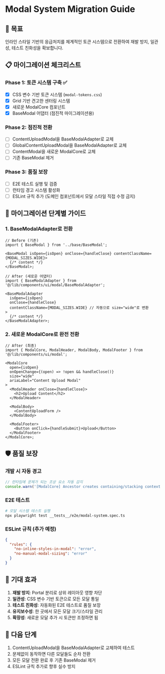 # Modal System Migration Guide

## 🎯 목표

인라인 스타일 기반의 응급처치를 체계적인 토큰 시스템으로 전환하여 재발 방지, 일관성, 테스트 친화성을 확보합니다.

## 📋 마이그레이션 체크리스트

### Phase 1: 토큰 시스템 구축 ✅

- [x] CSS 변수 기반 토큰 시스템 (`modal-tokens.css`)
- [x] Grid 기반 견고한 센터링 시스템
- [x] 새로운 ModalCore 컴포넌트
- [x] BaseModal 어댑터 (점진적 마이그레이션용)

### Phase 2: 점진적 전환

- [ ] ContentUploadModal을 BaseModalAdapter로 교체
- [ ] GlobalContentUploadModal을 BaseModalAdapter로 교체
- [ ] ContentModal을 새로운 ModalCore로 교체
- [ ] 기존 BaseModal 제거

### Phase 3: 품질 보장

- [ ] E2E 테스트 실행 및 검증
- [ ] 런타임 경고 시스템 활성화
- [ ] ESLint 규칙 추가 (도메인 컴포넌트에서 모달 스타일 직접 수정 금지)

## 🔄 마이그레이션 단계별 가이드

### 1. BaseModalAdapter로 전환

```tsx
// Before (기존)
import { BaseModal } from '../base/BaseModal';

<BaseModal isOpen={isOpen} onClose={handleClose} contentClassName={MODAL_SIZES.WIDE}>
  {/* content */}
</BaseModal>;

// After (새로운 어댑터)
import { BaseModalAdapter } from '@/lib/components/ui/modal/BaseModalAdapter';

<BaseModalAdapter
  isOpen={isOpen}
  onClose={handleClose}
  contentClassName={MODAL_SIZES.WIDE} // 자동으로 size="wide"로 변환
>
  {/* content */}
</BaseModalAdapter>;
```

### 2. 새로운 ModalCore로 완전 전환

```tsx
// After (최종)
import { ModalCore, ModalHeader, ModalBody, ModalFooter } from '@/lib/components/ui/modal';

<ModalCore
  open={isOpen}
  onOpenChange={(open) => !open && handleClose()}
  size="wide"
  ariaLabel="Content Upload Modal"
>
  <ModalHeader onClose={handleClose}>
    <h2>Upload Content</h2>
  </ModalHeader>

  <ModalBody>
    <ContentUploadForm />
  </ModalBody>

  <ModalFooter>
    <Button onClick={handleSubmit}>Upload</Button>
  </ModalFooter>
</ModalCore>;
```

## 🛡️ 품질 보장

### 개발 시 자동 경고

```typescript
// 런타임에 문제가 되는 조상 요소 자동 감지
console.warn('[ModalCore] Ancestor creates containing/stacking context:', element);
```

### E2E 테스트

```bash
# 모달 시스템 테스트 실행
npx playwright test __tests__/e2e/modal-system.spec.ts
```

### ESLint 규칙 (추가 예정)

```json
{
  "rules": {
    "no-inline-styles-in-modal": "error",
    "no-manual-modal-sizing": "error"
  }
}
```

## 🎉 기대 효과

1. **재발 방지**: Portal 분리로 상위 레이아웃 영향 차단
2. **일관성**: CSS 변수 기반 토큰으로 모든 모달 통일
3. **테스트 친화성**: 자동화된 E2E 테스트로 품질 보장
4. **유지보수성**: 한 곳에서 모든 모달 크기/스타일 관리
5. **확장성**: 새로운 모달 추가 시 토큰만 조정하면 됨

## 🚀 다음 단계

1. ContentUploadModal을 BaseModalAdapter로 교체하여 테스트
2. 문제없이 동작하면 다른 모달들도 순차 전환
3. 모든 모달 전환 완료 후 기존 BaseModal 제거
4. ESLint 규칙 추가로 향후 실수 방지
